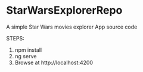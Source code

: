 # StarWarsExplorerRepo
A simple Star Wars movies explorer App source code

STEPS:
1. npm install 
2. ng serve
3. Browse at http://localhost:4200
